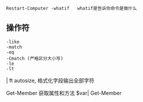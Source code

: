 
```Restart-Computer -whatif   whatif是告诉你命令是做什么```

## 操作符
    -like
    -match
    -eq 
    -Cmatch (严格区分大小写)
    -le
    -lt

| ft autosize, 格式化字段输出全部字符

Get-Member 获取属性和方法
$var| Get-Member
